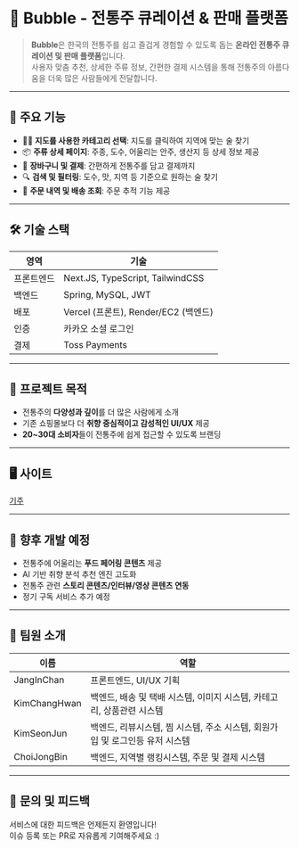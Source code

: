 # 🍶 Bubble - 전통주 큐레이션 & 판매 플랫폼

> **Bubble**은 한국의 전통주를 쉽고 즐겁게 경험할 수 있도록 돕는 **온라인 전통주 큐레이션 및 판매 플랫폼**입니다.  
> 사용자 맞춤 추천, 상세한 주류 정보, 간편한 결제 시스템을 통해 전통주의 아름다움을 더욱 많은 사람들에게 전달합니다.

---

## 📌 주요 기능

- 🧑‍🎨 **지도를 사용한 카테고리 선택**: 지도를 클릭하여 지역에 맞는 술 찾기
- 📦 **주류 상세 페이지**: 주종, 도수, 어울리는 안주, 생산지 등 상세 정보 제공
- 🛒 **장바구니 및 결제**: 간편하게 전통주를 담고 결제까지
- 🔍 **검색 및 필터링**: 도수, 맛, 지역 등 기준으로 원하는 술 찾기
- 🧾 **주문 내역 및 배송 조회**: 주문 추적 기능 제공

---

## 🛠️ 기술 스택

| 영역       | 기술                                 |
| ---------- | ------------------------------------ |
| 프론트엔드 | Next.JS, TypeScript, TailwindCSS     |
| 백엔드     | Spring, MySQL, JWT                   |
| 배포       | Vercel (프론트), Render/EC2 (백엔드) |
| 인증       | 카카오 소셜 로그인                   |
| 결제       | Toss Payments                        |

---

## 🎯 프로젝트 목적

- 전통주의 **다양성과 깊이**를 더 많은 사람에게 소개
- 기존 쇼핑몰보다 더 **취향 중심적이고 감성적인 UI/UX** 제공
- **20~30대 소비자**들이 전통주에 쉽게 접근할 수 있도록 브랜딩

---

## 🖥️ 사이트

[기주](https://giju.vercel.app/)

---

## 🚧 향후 개발 예정

- 전통주에 어울리는 **푸드 페어링 콘텐츠** 제공
- AI 기반 취향 분석 추천 엔진 고도화
- 전통주 관련 **스토리 콘텐츠/인터뷰/영상 콘텐츠 연동**
- 정기 구독 서비스 추가 예정

---

## 🙌 팀원 소개

| 이름         | 역할                                                                         |
| ------------ | ---------------------------------------------------------------------------- |
| JangInChan   | 프론트엔드, UI/UX 기획                                                       |
| KimChangHwan | 백엔드, 배송 및 택배 시스템, 이미지 시스템, 카테고리, 상품관련 시스템        |
| KimSeonJun   | 백엔드, 리뷰시스템, 찜 시스템, 주소 시스템, 회원가입 및 로그인등 유저 시스템 |
| ChoiJongBin  | 백엔드, 지역별 랭킹시스템, 주문 및 결제 시스템                               |

---

## 💬 문의 및 피드백

서비스에 대한 피드백은 언제든지 환영입니다!  
이슈 등록 또는 PR로 자유롭게 기여해주세요 :)

